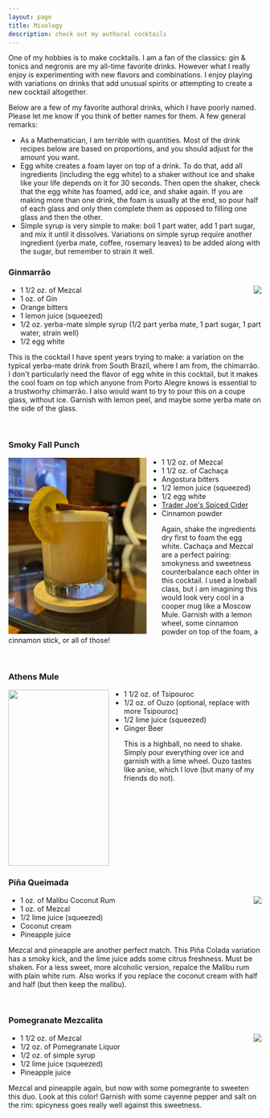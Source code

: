 ```yaml
---
layout: page
title: Mixology
description: check out my authoral cocktails
---
```


One of my hobbies is to make cocktails. I am a fan of the classics: gin & tonics and negronis are my all-time favorite drinks. However what I really enjoy is experimenting with new flavors and combinations. I enjoy playing with variations on drinks that add unusual spirits or attempting to create a new cocktail altogether.

Below are a few of my favorite authoral drinks, which I have poorly named. Please let me know if you think of better names for them. A few general remarks:

- As a Mathematician, I am terrible with quantities. Most of the drink recipes below are based on proportions, and you should adjust for the amount you want.
- Egg white creates a foam layer on top of a drink. To do that, add all ingredients (including the egg white) to a shaker without ice and shake like your life depends on it for 30 seconds. Then open the shaker, check that the egg white has foamed, add ice, and shake again. If you are making more than one drink, the foam is usually at the end, so pour half of each glass and only then complete them as opposed to filling one glass and then the other.
- Simple syrup is very simple to make: boil 1 part water, add 1 part sugar, and mix it until it dissolves. Variations on simple syrup require another ingredient (yerba mate, coffee, rosemary leaves) to be added along with the sugar, but remember to strain it well.

### Ginmarrão

<img style="float: right;" src="../images/cocktails/ginmarrao.png">

- 1 1/2 oz. of Mezcal
- 1 oz. of Gin
- Orange bitters
- 1 lemon juice (squeezed)
- 1/2 oz. yerba-mate simple syrup (1/2 part yerba mate, 1 part sugar, 1 part water, strain well)
- 1/2 egg white

This is the cocktail I have spent years trying to make: a variation on the typical yerba-mate drink from South Brazil, where I am from, the chimarrão. I don't particularly need the flavor of egg white in this cocktail, but it makes the cool foam on top which anyone from Porto Alegre knows is essential to a trustworhy chimarrão. I also would want to try to pour this on a coupe glass, without ice. Garnish with lemon peel, and maybe some yerba mate on the side of the glass.

<br clear="left"/>

### Smoky Fall Punch

<img align="left" src="../images/cocktails/cider.JPG" width="275" height="350" style="float:left; padding-right:30px">

- 1 1/2 oz. of Mezcal
- 1 1/2 oz. of Cachaça
- Angostura bitters
- 1/2 lemon juice (squeezed)
- 1/2 egg white
- [Trader Joe's Spiced Cider](https://www.clubtraderjoes.com/2012/11/trader-joes-spiced-apple-cider.html)
- Cinnamon powder

Again, shake the ingredients dry first to foam the egg white. Cachaça and Mezcal are a perfect pairing: smokyness and sweetness counterbalance each ohter in this cocktail. I used a lowball class, but i am imagining this would look very cool in a cooper mug like a Moscow Mule. Garnish with a lemon wheel, some cinnamon powder on top of the foam, a cinnamon stick, or all of those!

<br clear="left"/>

### Athens Mule

<img align="left" src="../images/cocktails/athens.PNG" width="200" height="350" style="float:left; padding-right:30px">

- 1 1/2 oz. of Tsipouroc
- 1/2 oz. of Ouzo (optional, replace with more Tsipouroc)
- 1/2 lime juice (squeezed)
- Ginger Beer

This is a highball, no need to shake. Simply pour everything over ice and garnish with a lime wheel. Ouzo tastes like anise, which I love (but many of my friends do not).

<br clear="left"/>

### Piña Queimada

<img style="float: right;" src="../images/cocktails/pina.png">

- 1 oz. of Malibu Coconut Rum
- 1 oz. of Mezcal
- 1/2 lime juice (squeezed)
- Coconut cream
- Pineapple juice

Mezcal and pineapple are another perfect match. This Piña Colada variation has a smoky kick, and the lime juice adds some citrus freshness. Must be shaken. For a less sweet, more alcoholic version, repalce the Malibu rum with plain white rum. Also works if you replace the coconut cream with half and half (but then keep the malibu).

<br clear="left"/>

### Pomegranate Mezcalita

<img style="float: right;" src="../images/cocktails/pomegranate.png">

- 1 1/2 oz. of Mezcal
- 1/2 oz. of Pomegranate Liquor
- 1/2 oz. of simple syrup
- 1/2 lime juice (squeezed)
- Pineapple juice

Mezcal and pineapple again, but now with some pomegrante to sweeten this duo. Look at this color! Garnish with some cayenne pepper and salt on the rim: spicyness goes really well against this sweetness.
